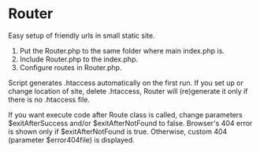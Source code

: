 # Router
Easy setup of friendly urls in small static site.

1. Put the Router.php to the same folder where main index.php is.
2. Include Router.php to the index.php.
3. Configure routes in Router.php.

Script generates .htaccess automatically on the first run.
If you set up or change location of site, delete .htaccess, Router will (re)generate it only if there is no .htaccess file.

If you want execute code after Route class is called, change parameters $exitAfterSuccess and/or $exitAfterNotFound to false.
Browser's 404 error is shown only if $exitAfterNotFound is true. Otherwise, custom 404 (parameter $error404file) is displayed.
